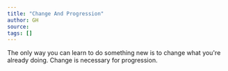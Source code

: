 ```yaml
---
title: "Change And Progression"
author: GH
source:
tags: []
---
```


The only way you can learn to do something new is to change what you're already doing. Change is necessary for progression.
